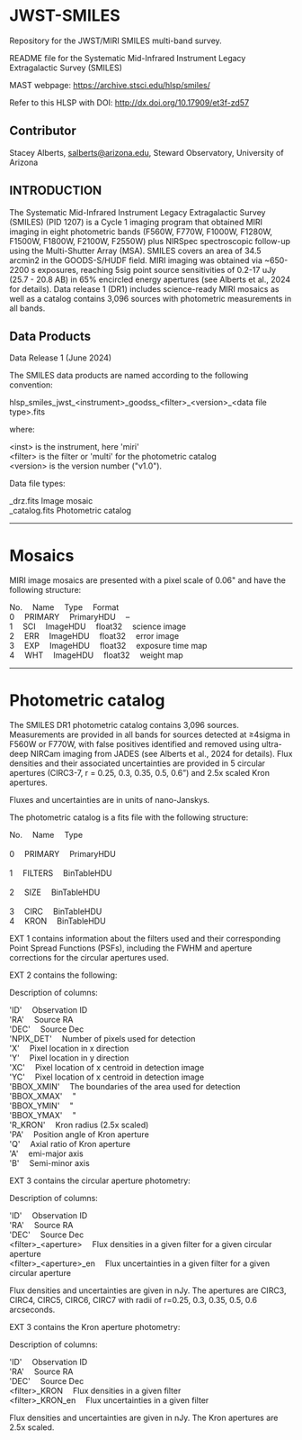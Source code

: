# JWST-SMILES
Repository for the JWST/MIRI SMILES multi-band survey. 

README file for the Systematic Mid-Infrared Instrument Legacy Extragalactic Survey (SMILES)

MAST webpage: https://archive.stsci.edu/hlsp/smiles/

Refer to this HLSP with DOI: http://dx.doi.org/10.17909/et3f-zd57

## Contributor
Stacey Alberts, salberts@arizona.edu, Steward Observatory, University of Arizona

## INTRODUCTION

The Systematic Mid-Infrared Instrument Legacy Extragalactic Survey (SMILES) (PID 1207) is a Cycle 1 imaging program that obtained MIRI imaging in eight photometric bands (F560W, F770W, F1000W, F1280W, F1500W, F1800W, F2100W, F2550W) plus NIRSpec spectroscopic follow-up using the Multi-Shutter Array (MSA).  SMILES covers an area of 34.5 arcmin2 in the GOODS-S/HUDF field.  MIRI imaging was obtained via ~650-2200 s exposures, reaching 5sig point source sensitivities of 0.2-17 uJy (25.7 - 20.8 AB) in 65% encircled energy apertures (see Alberts et al., 2024 for details).  Data release 1 (DR1) includes science-ready MIRI mosaics as well as a catalog contains 3,096 sources with photometric measurements in all bands. 

## Data Products

Data Release 1 (June 2024)

The SMILES data products are named according to the following convention:

hlsp\_smiles\_jwst\_\<instrument\>\_goodss\_\<filter\>\_\<version\>\_\<data file type\>.fits

where:

\<inst\> is the instrument, here 'miri' <br>
\<filter\> is the filter or 'multi' for the photometric catalog  <br>
\<version\> is the version number ("v1.0").  

Data file types:

\_drz.fits		Image mosaic  <br>
\_catalog.fits	Photometric catalog

---------

# Mosaics

MIRI image mosaics are presented with a pixel scale of 0.06" and have the following structure:

No.	&emsp;Name  		&emsp;Type  	 	          &emsp;Format  <br>
  0  	&emsp;PRIMARY   	 &emsp;PrimaryHDU 		&emsp;– 	  <br>
  1  	&emsp;SCI       	 &emsp;ImageHDU    		&emsp;float32     &emsp;science image  <br>
  2  	&emsp;ERR       	 &emsp;ImageHDU    		&emsp;float32     &emsp;error image  <br>
  3  	&emsp;EXP       	 &emsp;ImageHDU   		&emsp;float32     &emsp;exposure time map  <br>
  4  	&emsp;WHT       	 &emsp;ImageHDU     		&emsp;float32     &emsp;weight map  <br>
  
----------------------

# Photometric catalog

The SMILES DR1 photometric catalog contains 3,096 sources.  Measurements are provided in all bands for sources detected at ≥4sigma in F560W or F770W, with false positives identified and removed using ultra-deep NIRCam imaging from JADES (see Alberts et al., 2024 for details).  Flux densities and their associated uncertainties are provided in 5 circular apertures (CIRC3-7, r = 0.25, 0.3, 0.35, 0.5, 0.6”) and 2.5x scaled Kron apertures. 

Fluxes and uncertainties are in units of nano-Janskys.

The photometric catalog is a fits file with the following structure:

No.	&emsp;Name  	   		&emsp;Type <br>  	             
0  &emsp;PRIMARY       	  &emsp;PrimaryHDU <br>	 
1  &emsp;FILTERS   	      &emsp;BinTableHDU <br>       
2  &emsp;SIZE      	      &emsp;BinTableHDU <br>    
3  &emsp;CIRC      	      &emsp;BinTableHDU <br>
4  &emsp;KRON       	  &emsp;BinTableHDU 
  
EXT 1 contains information about the filters used and their corresponding Point Spread Functions (PSFs), including the FWHM and aperture corrections for the circular apertures used.

EXT 2 contains the following:


Description of columns:

'ID'			&emsp;Observation ID <br>
'RA'			&emsp;Source RA <br>
'DEC'			&emsp;Source Dec  <br>
'NPIX_DET'		&emsp;Number of pixels used for detection <br>
'X'				&emsp;Pixel location in x direction <br>
'Y'				&emsp;Pixel location in y direction <br>
'XC'			&emsp;Pixel location of x centroid in detection image <br>
'YC'			&emsp;Pixel location of x centroid in detection image <br>
'BBOX_XMIN'		&emsp;The boundaries of the area used for detection <br>
'BBOX_XMAX'		&emsp;"  <br>
'BBOX_YMIN'		&emsp;"  <br>
'BBOX_YMAX'		&emsp;" <br>
'R_KRON'		&emsp;Kron radius (2.5x scaled) <br>
'PA'			&emsp;Position angle of Kron aperture <br>
'Q'				&emsp;Axial ratio of Kron aperture <br>
'A'				&emsp;emi-major axis <br>
'B'				&emsp;Semi-minor axis <br>

EXT 3 contains the circular aperture photometry:


Description of columns:

'ID'					&emsp;Observation ID <br>
'RA'					&emsp;Source RA <br>
'DEC'					&emsp;Source Dec <br>
\<filter\>\_\<aperture\>		&emsp;Flux densities in a given filter for a given circular aperture <br>
\<filter\>\_\<aperture\>_en	&emsp;Flux uncertainties in a given filter for a given circular aperture

Flux densities and uncertainties are given in nJy.  The apertures are CIRC3, CIRC4, CIRC5, CIRC6, CIRC7 with radii of r=0.25, 0.3, 0.35, 0.5, 0.6 arcseconds.

EXT 3 contains the Kron aperture photometry:


Description of columns:

'ID'					&emsp;Observation ID <br>
'RA'					&emsp;Source RA <br>
'DEC'					&emsp;Source Dec <br>
\<filter\>\_KRON			&emsp;Flux densities in a given filter <br>
\<filter\>\_KRON_en		&emsp;Flux uncertainties in a given filter

Flux densities and uncertainties are given in nJy.  The Kron apertures are 2.5x scaled.


